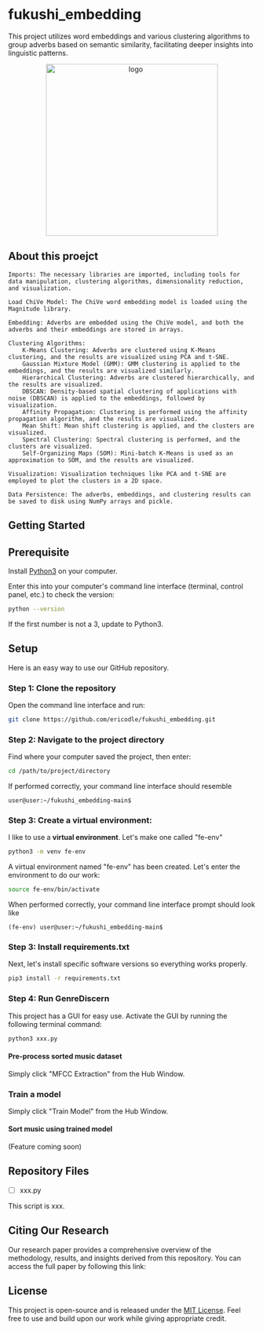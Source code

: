 # fukushi_embedding
This project utilizes word embeddings and various clustering algorithms to group adverbs based on semantic similarity, facilitating deeper insights into linguistic patterns.

<p align="center">
  <img src="img/gd_logo.png" width="350" title="logo">
</p>

## About this proejct

    Imports: The necessary libraries are imported, including tools for data manipulation, clustering algorithms, dimensionality reduction, and visualization.

    Load ChiVe Model: The ChiVe word embedding model is loaded using the Magnitude library.

    Embedding: Adverbs are embedded using the ChiVe model, and both the adverbs and their embeddings are stored in arrays.

    Clustering Algorithms:
        K-Means Clustering: Adverbs are clustered using K-Means clustering, and the results are visualized using PCA and t-SNE.
        Gaussian Mixture Model (GMM): GMM clustering is applied to the embeddings, and the results are visualized similarly.
        Hierarchical Clustering: Adverbs are clustered hierarchically, and the results are visualized.
        DBSCAN: Density-based spatial clustering of applications with noise (DBSCAN) is applied to the embeddings, followed by visualization.
        Affinity Propagation: Clustering is performed using the affinity propagation algorithm, and the results are visualized.
        Mean Shift: Mean shift clustering is applied, and the clusters are visualized.
        Spectral Clustering: Spectral clustering is performed, and the clusters are visualized.
        Self-Organizing Maps (SOM): Mini-batch K-Means is used as an approximation to SOM, and the results are visualized.

    Visualization: Visualization techniques like PCA and t-SNE are employed to plot the clusters in a 2D space.

    Data Persistence: The adverbs, embeddings, and clustering results can be saved to disk using NumPy arrays and pickle.
    
## Getting Started

## Prerequisite

Install [Python3](https://www.python.org/downloads/) on your computer.

Enter this into your computer's command line interface (terminal, control panel, etc.) to check the version:

  ```sh
  python --version
  ```

If the first number is not a 3, update to Python3.

## Setup

Here is an easy way to use our GitHub repository.

### Step 1: Clone the repository


Open the command line interface and run:
  ```sh
  git clone https://github.com/ericodle/fukushi_embedding.git
  ```

### Step 2: Navigate to the project directory
Find where your computer saved the project, then enter:

  ```sh
  cd /path/to/project/directory
  ```

If performed correctly, your command line interface should resemble

```
user@user:~/fukushi_embedding-main$
```

### Step 3: Create a virtual environment: 
I like to use a **virtual environment**.
Let's make one called "fe-env"


```sh
python3 -m venv fe-env
```

A virtual environment named "fe-env" has been created. 
Let's enter the environment to do our work:


```sh
source fe-env/bin/activate
```

When performed correctly, your command line interface prompt should look like 

```
(fe-env) user@user:~/fukushi_embedding-main$
```

### Step 3: Install requirements.txt

Next, let's install specific software versions so everything works properly.

  ```sh
pip3 install -r requirements.txt
  ```

### Step 4: Run GenreDiscern

This project has a GUI for easy use.
Activate the GUI by running the following terminal command:

  ```sh
python3 xxx.py
  ```

#### Pre-process sorted music dataset

Simply click "MFCC Extraction" from the Hub Window.

### Train a model

Simply click "Train Model" from the Hub Window.

#### Sort music using trained model

(Feature coming soon)

## Repository Files

- [ ] xxx.py

This script is xxx.


## Citing Our Research

Our research paper provides a comprehensive overview of the methodology, results, and insights derived from this repository. You can access the full paper by following this link: []()

<!-- LICENSE -->

## License
This project is open-source and is released under the [MIT License](LICENSE). Feel free to use and build upon our work while giving appropriate credit.


